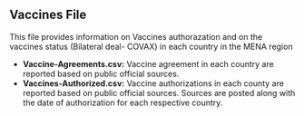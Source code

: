 ## Vaccines File
This file provides information on Vaccines authorazation and on the vaccines status (Bilateral deal- COVAX) in each country in the MENA region
- **Vaccine-Agreements.csv:** Vaccine agreement in each country are reported based on public official sources.
- **Vaccines-Authorized.csv:** Vaccine authorizations in each county are reported based on public official sources. Sources are posted along with the date of authorization for each respective country.
